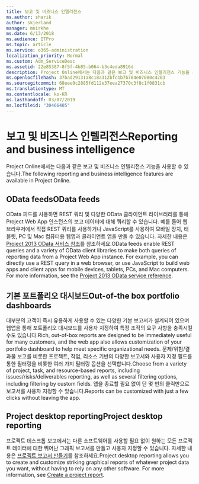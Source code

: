 ```yaml
---
title: 보고 및 비즈니스 인텔리전스
ms.author: sharik
author: skjerland
manager: mnirkhe
ms.date: 6/13/2018
ms.audience: ITPro
ms.topic: article
ms.service: o365-administration
localization_priority: Normal
ms.custom: Adm_ServiceDesc
ms.assetid: 22e85387-8f5f-4b85-b064-b3c4eda8916d
description: Project Online에서는 다음과 같은 보고 및 비즈니스 인텔리전스 기능을 사용할 수 있습니다.
ms.openlocfilehash: 37bad29131a8c18a312bfc1b7b784e07080c4203
ms.sourcegitcommit: 68eee0c2885fd112e37eea27370c3f8c1f0831cb
ms.translationtype: MT
ms.contentlocale: ko-KR
ms.lasthandoff: 03/07/2019
ms.locfileid: "30466485"
---
```

# <a name="reporting-and-business-intelligence"></a><span data-ttu-id="97f42-103">보고 및 비즈니스 인텔리전스</span><span class="sxs-lookup"><span data-stu-id="97f42-103">Reporting and business intelligence</span></span>

<span data-ttu-id="97f42-104">Project Online에서는 다음과 같은 보고 및 비즈니스 인텔리전스 기능을 사용할 수 있습니다.</span><span class="sxs-lookup"><span data-stu-id="97f42-104">The following reporting and business intelligence features are available in Project Online.</span></span>
  
## <a name="odata-feeds"></a><span data-ttu-id="97f42-105">OData feeds</span><span class="sxs-lookup"><span data-stu-id="97f42-105">OData feeds</span></span>
<span data-ttu-id="97f42-106"><a name="bkmk_ODataFeeds"> </a></span><span class="sxs-lookup"><span data-stu-id="97f42-106"></span></span>

<span data-ttu-id="97f42-p101">OData 피드를 사용하면 REST 쿼리 및 다양한 OData 클라이언트 라이브러리를 통해 Project Web App 인스턴스의 보고 데이터에 대해 쿼리할 수 있습니다. 예를 들어 웹 브라우저에서 직접 REST 쿼리를 사용하거나 JavaScript를 사용하여 모바일 장치, 태블릿, PC 및 Mac 컴퓨터용 웹앱과 클라이언트 앱을 만들 수 있습니다. 자세한 내용은 [Project 2013 OData 서비스 참조](http://go.microsoft.com/fwlink/?LinkID=823655&amp;clcid=0x409)를 참조하세요.</span><span class="sxs-lookup"><span data-stu-id="97f42-p101">OData feeds enable REST queries and a variety of OData client libraries to make both queries of reporting data from a Project Web App instance. For example, you can directly use a REST query in a web browser, or use JavaScript to build web apps and client apps for mobile devices, tablets, PCs, and Mac computers. For more information, see the [Project 2013 OData service reference](http://go.microsoft.com/fwlink/?LinkID=823655&amp;clcid=0x409).</span></span>
  
## <a name="out-of-the-box-portfolio-dashboards"></a><span data-ttu-id="97f42-110">기본 포트폴리오 대시보드</span><span class="sxs-lookup"><span data-stu-id="97f42-110">Out-of-the box portfolio dashboards</span></span>
<span data-ttu-id="97f42-111"><a name="bkmk_OutOfTheBoxPortfolioDashboards"> </a></span><span class="sxs-lookup"><span data-stu-id="97f42-111"></span></span>

<span data-ttu-id="97f42-112">대부분의 고객이 즉시 유용하게 사용할 수 있는 다양한 기본 보고서가 설계되어 있으며 웹앱을 통해 포트폴리오 대시보드를 사용자 지정하여 특정 조직의 요구 사항을 충족시킬 수도 있습니다.</span><span class="sxs-lookup"><span data-stu-id="97f42-112">Rich, out-of-box reports are designed to be immediately useful for many customers, and the web app also allows customization of your portfolio dashboard to help meet specific organizational needs.</span></span> <span data-ttu-id="97f42-113">문제/위험/결과물 보고를 비롯한 프로젝트, 작업, 리소스 기반의 다양한 보고서와 사용자 지정 필드를 통한 필터링을 비롯한 여러 가지 필터링 옵션을 선택합니다.</span><span class="sxs-lookup"><span data-stu-id="97f42-113">Choose from a variety of project, task, and resource-based reports, including issues/risks/deliverables reporting, as well as several filtering options, including filtering by custom fields.</span></span> <span data-ttu-id="97f42-114">앱을 종료할 필요 없이 단 몇 번의 클릭만으로 보고서를 사용자 지정할 수 있습니다.</span><span class="sxs-lookup"><span data-stu-id="97f42-114">Reports can be customized with just a few clicks without leaving the app.</span></span> 
  
## <a name="project-desktop-reporting"></a><span data-ttu-id="97f42-115">Project desktop reporting</span><span class="sxs-lookup"><span data-stu-id="97f42-115">Project desktop reporting</span></span>
<span data-ttu-id="97f42-116"><a name="bkmk_ProjectDesktopReporting"> </a></span><span class="sxs-lookup"><span data-stu-id="97f42-116"></span></span>

<span data-ttu-id="97f42-p103">프로젝트 데스크톱 보고에서는 다른 소프트웨어를 사용할 필요 없이 원하는 모든 프로젝트 데이터에 대한 뛰어난 그래픽 보고서를 만들고 사용자 지정할 수 있습니다. 자세한 내용은 [프로젝트 보고서 만들기](http://go.microsoft.com/fwlink/?LinkID=823657&amp;clcid=0x409)를 참조하세요.</span><span class="sxs-lookup"><span data-stu-id="97f42-p103">Project desktop reporting allows you to create and customize striking graphical reports of whatever project data you want, without having to rely on any other software. For more information, see [Create a project report](http://go.microsoft.com/fwlink/?LinkID=823657&amp;clcid=0x409).</span></span>
  

